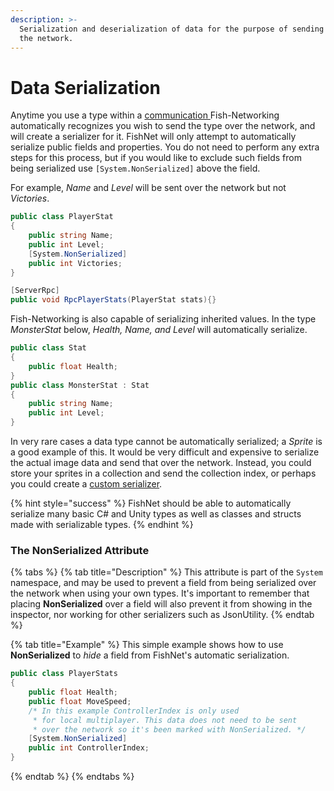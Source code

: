 ```yaml
---
description: >-
  Serialization and deserialization of data for the purpose of sending it across
  the network.
---
```


# Data Serialization

Anytime you use a type within a [communication ](../../high-level-overview/terminology/communicating.md)Fish-Networking automatically recognizes you wish to send the type over the network, and will create a serializer for it. FishNet will only attempt to automatically serialize public fields and properties. You do not need to perform any extra steps for this process, but if you would like to exclude such fields from being serialized use `[System.NonSerialized]` above the field.

For example, _Name_ and _Level_ will be sent over the network but not _Victories_.

```csharp
public class PlayerStat
{
    public string Name;
    public int Level;
    [System.NonSerialized]
    public int Victories;
}

[ServerRpc]
public void RpcPlayerStats(PlayerStat stats){}
```

Fish-Networking is also capable of serializing inherited values. In the type _MonsterStat_ below, _Health, Name, and Level_ will automatically serialize.

```csharp
public class Stat
{
    public float Health;
}
public class MonsterStat : Stat
{
    public string Name;
    public int Level;
}
```

In very rare cases a data type cannot be automatically serialized; a _Sprite_ is a good example of this. It would be very difficult and expensive to serialize the actual image data and send that over the network. Instead, you could store your sprites in a collection and send the collection index, or perhaps you could create a [custom serializer](custom-serializers-guides/).

{% hint style="success" %}
FishNet should be able to automatically serialize many basic C# and Unity types as well as classes and structs made with serializable types.
{% endhint %}

### The NonSerialized Attribute

{% tabs %}
{% tab title="Description" %}
This attribute is part of the `System` namespace, and may be used to prevent a field from being serialized over the network when using your own types. It's important to remember that placing **NonSerialized** over a field will also prevent it from showing in the inspector, nor working for other serializers such as JsonUtility.
{% endtab %}

{% tab title="Example" %}
This simple example shows how to use **NonSerialized** to _hide_ a field from FishNet's automatic serialization.

```csharp
public class PlayerStats
{
    public float Health;
    public float MoveSpeed;
    /* In this example ControllerIndex is only used
     * for local multiplayer. This data does not need to be sent
     * over the network so it's been marked with NonSerialized. */
    [System.NonSerialized]
    public int ControllerIndex;
}
```
{% endtab %}
{% endtabs %}
